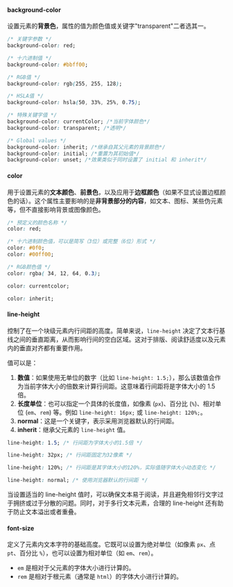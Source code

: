 #### background-color

设置元素的**背景色**，属性的值为颜色值或关键字"transparent"二者选其一。

```css
/* 关键字参数 */
background-color: red;

/* 十六进制值 */
background-color: #bbff00;

/* RGB值 */
background-color: rgb(255, 255, 128);

/* HSLA值 */
background-color: hsla(50, 33%, 25%, 0.75);

/* 特殊关键字值 */
background-color: currentColor; /*当前字体颜色*/
background-color: transparent; /*透明*/

/* Global values */
background-color: inherit; /*继承自其父元素的背景颜色*/
background-color: initial; /*重置为其初始值*/
background-color: unset; /*效果类似于同时设置了 initial 和 inherit*/
```



#### color

用于设置元素的**文本颜色**、**前景色**，以及应用于**边框颜色**（如果不显式设置边框颜色的话）。这个属性主要影响的是**非背景部分的内容**，如文本、图标、某些伪元素等，但不直接影响背景或图像颜色。

```css
/* 预定义的颜色名称 */
color: red;

/* 十六进制颜色值，可以是简写（3位）或完整（6位）形式 */
color: #0f0;
color: #00ff00;

/* RGB颜色值 */
color: rgba( 34, 12, 64, 0.3);

color: currentcolor;

color: inherit;
```



#### line-height

控制了在一个块级元素内行间距的高度。简单来说，`line-height` 决定了文本行基线之间的垂直距离，从而影响行间的空白区域。这对于排版、阅读舒适度以及元素内的垂直对齐都有重要作用。

值可以是：

1. **数值**：如果使用无单位的数字（比如 `line-height: 1.5;`），那么该数值会作为当前字体大小的倍数来计算行间距。这意味着行间距将是字体大小的 1.5 倍。
2. **长度单位**：也可以指定一个具体的长度值，如像素 (`px`)、百分比 (`%`)、相对单位 (`em`、`rem`) 等。例如 `line-height: 16px;` 或 `line-height: 120%;`。
3. **normal**：这是一个关键字，表示采用浏览器默认的行间距。
4. **inherit**：继承父元素的 `line-height` 值。

```css
line-height: 1.5; /* 行间距为字体大小的1.5倍 */

line-height: 32px; /* 行间距固定为32像素 */

line-height: 120%; /* 行间距是其字体大小的120%，实际值随字体大小动态变化 */

line-height: normal; /* 使用浏览器默认的行间距 */
```

当设置适当的 line-height 值时，可以确保文本易于阅读，并且避免相邻行文字过于拥挤或过于分散的问题。同时，对于多行文本元素，合理的 line-height 还有助于防止文本溢出或者重叠。



#### font-size

定义了元素内文本字符的基础高度。它既可以设置为绝对单位（如像素 `px`、点 `pt`、百分比 `%`），也可以设置为相对单位（如 `em`、`rem`）。

- `em` 是相对于父元素的字体大小进行计算的。
- `rem` 是相对于根元素（通常是 `html`）的字体大小进行计算的。



































